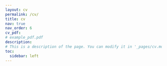 ```yaml
---
layout: cv
permalink: /cv/
title: cv
nav: true
nav_order: 6
cv_pdf: 
# example_pdf.pdf
description: 
# This is a description of the page. You can modify it in '_pages/cv.md'. You can also change or remove the top pdf download button.
toc:
  sidebar: left
---
```

